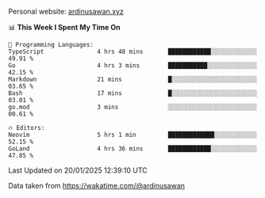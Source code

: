 Personal website: [ardinusawan.xyz](https://ardinusawan.xyz)

<!--START_SECTION:waka-->
📊 **This Week I Spent My Time On** 

```text
💬 Programming Languages: 
TypeScript               4 hrs 48 mins       ████████████░░░░░░░░░░░░░   49.91 % 
Go                       4 hrs 3 mins        ███████████░░░░░░░░░░░░░░   42.15 % 
Markdown                 21 mins             █░░░░░░░░░░░░░░░░░░░░░░░░   03.65 % 
Bash                     17 mins             █░░░░░░░░░░░░░░░░░░░░░░░░   03.01 % 
go.mod                   3 mins              ░░░░░░░░░░░░░░░░░░░░░░░░░   00.61 % 

🔥 Editors: 
Neovim                   5 hrs 1 min         █████████████░░░░░░░░░░░░   52.15 % 
GoLand                   4 hrs 36 mins       ████████████░░░░░░░░░░░░░   47.85 % 
```


 Last Updated on 20/01/2025 12:39:10 UTC
<!--END_SECTION:waka-->
Data taken from https://wakatime.com/@ardinusawan
